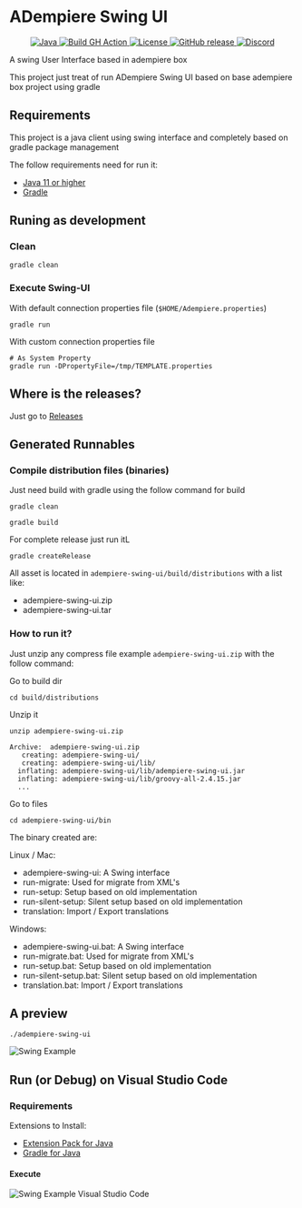 # ADempiere Swing UI

<p align="center">
  <a href="https://adoptium.net/es/temurin/releases/?version=11">
    <img src="https://badgen.net/badge/Java/11/orange" alt="Java">
  </a>
  <a href="https://github.com/adempiere/adempiere-swing-ui/actions/workflows/build.yml">
    <img src="https://github.com/adempiere/adempiere-swing-ui/actions/workflows/build.yml/badge.svg" alt="Build GH Action">
  </a>
  <a href="https://github.com/adempiere/adempiere-swing-ui/blob/master/LICENSE">
    <img src="https://img.shields.io/badge/license-GNU/GPL%20(v2)-blue" alt="License">
  </a>
  <a href="https://github.com/adempiere/adempiere-swing-ui/releases/latest">
    <img src="https://img.shields.io/github/release/adempiere/adempiere-swing-ui.svg" alt="GitHub release">
  </a>
  <a href="https://discord.gg/T6eH6A7PJZ">
    <img src="https://badgen.net/badge/discord/join%20chat" alt="Discord">
  </a>
</p>

A swing User Interface based in adempiere box

This project just treat of run ADempiere Swing UI based on base adempiere box project using gradle


## Requirements

This project is a java client using swing interface and completely based on gradle package management

The follow requirements need for run it:

- [Java 11 or higher](https://adoptopenjdk.net/)
- [Gradle](https://gradle.org/install/)

## Runing as development
### Clean
```shell
gradle clean
```

### Execute Swing-UI
With default connection properties file (`$HOME/Adempiere.properties`)
```shell
gradle run
```

With custom connection properties file

```shell
# As System Property
gradle run -DPropertyFile=/tmp/TEMPLATE.properties
```

## Where is the releases?

Just go to [Releases](https://github.com/adempiere/adempiere-swing-ui/releases)

## Generated Runnables

### Compile distribution files (binaries)

Just need build with gradle using the follow command for build

```shell
gradle clean
```

```Shell
gradle build
```

For complete release just run itL

```Shell
gradle createRelease
```

All asset is located in `adempiere-swing-ui/build/distributions` with a list like:

- adempiere-swing-ui.zip
- adempiere-swing-ui.tar

### How to run it?

Just unzip any compress file example `adempiere-swing-ui.zip` with the follow command:

Go to build dir

```Shell
cd build/distributions
```

Unzip it

```Shell
unzip adempiere-swing-ui.zip
```

```Shell
Archive:  adempiere-swing-ui.zip
   creating: adempiere-swing-ui/
   creating: adempiere-swing-ui/lib/
  inflating: adempiere-swing-ui/lib/adempiere-swing-ui.jar  
  inflating: adempiere-swing-ui/lib/groovy-all-2.4.15.jar  
  ...
```

Go to files

```Shell
cd adempiere-swing-ui/bin
```

The binary created are:

Linux / Mac:

- adempiere-swing-ui: A Swing interface
- run-migrate: Used for migrate from XML's
- run-setup: Setup based on old implementation
- run-silent-setup: Silent setup based on old implementation
- translation: Import / Export translations

Windows:

- adempiere-swing-ui.bat: A Swing interface
- run-migrate.bat: Used for migrate from XML's
- run-setup.bat: Setup based on old implementation
- run-silent-setup.bat: Silent setup based on old implementation
- translation.bat: Import / Export translations

## A preview

```Shell
./adempiere-swing-ui
```

![Swing Example](docs/adempiere-swing-ui.gif)


## Run (or Debug) on Visual Studio Code

### Requirements
Extensions to Install:
- [Extension Pack for Java](https://marketplace.visualstudio.com/items?itemName=vscjava.vscode-java-pack)
- [Gradle for Java](https://marketplace.visualstudio.com/items?itemName=vscjava.vscode-gradle)

#### Execute
![Swing Example Visual Studio Code](./docs/adempiere-swing-ui-debug-vs-code.gif)
